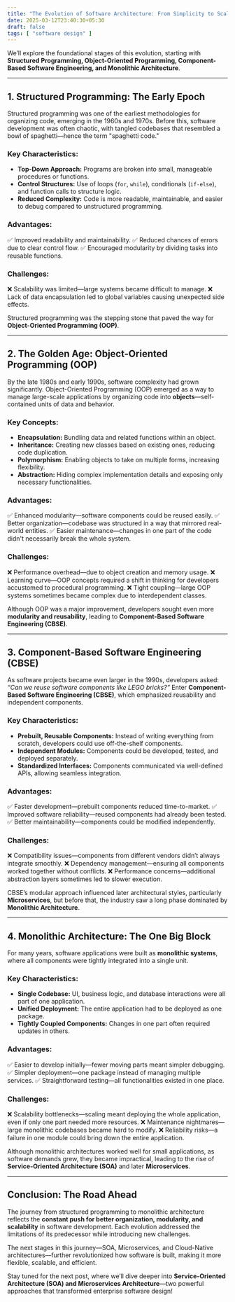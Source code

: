 ```yaml
---
title: "The Evolution of Software Architecture: From Simplicity to Scalability"
date: 2025-03-12T23:40:30+05:30
draft: false
tags: [ "software design" ]
---
```


We’ll explore the foundational stages of this evolution, starting with **Structured Programming, Object-Oriented Programming, Component-Based Software Engineering, and Monolithic Architecture**.

------

## **1. Structured Programming: The Early Epoch**

Structured programming was one of the earliest methodologies for organizing code, emerging in the 1960s and 1970s. Before this, software development was often chaotic, with tangled codebases that resembled a bowl of spaghetti—hence the term "spaghetti code."

### **Key Characteristics:**

- **Top-Down Approach:** Programs are broken into small, manageable procedures or functions.
- **Control Structures:** Use of loops (`for`, `while`), conditionals (`if-else`), and function calls to structure logic.
- **Reduced Complexity:** Code is more readable, maintainable, and easier to debug compared to unstructured programming.

### **Advantages:**

✅ Improved readability and maintainability.
 ✅ Reduced chances of errors due to clear control flow.
 ✅ Encouraged modularity by dividing tasks into reusable functions.

### **Challenges:**

❌ Scalability was limited—large systems became difficult to manage.
 ❌ Lack of data encapsulation led to global variables causing unexpected side effects.

Structured programming was the stepping stone that paved the way for **Object-Oriented Programming (OOP)**.

------

## **2. The Golden Age: Object-Oriented Programming (OOP)**

By the late 1980s and early 1990s, software complexity had grown significantly. Object-Oriented Programming (OOP) emerged as a way to manage large-scale applications by organizing code into **objects**—self-contained units of data and behavior.

### **Key Concepts:**

- **Encapsulation:** Bundling data and related functions within an object.
- **Inheritance:** Creating new classes based on existing ones, reducing code duplication.
- **Polymorphism:** Enabling objects to take on multiple forms, increasing flexibility.
- **Abstraction:** Hiding complex implementation details and exposing only necessary functionalities.

### **Advantages:**

✅ Enhanced modularity—software components could be reused easily.
 ✅ Better organization—codebase was structured in a way that mirrored real-world entities.
 ✅ Easier maintenance—changes in one part of the code didn't necessarily break the whole system.

### **Challenges:**

❌ Performance overhead—due to object creation and memory usage.
 ❌ Learning curve—OOP concepts required a shift in thinking for developers accustomed to procedural programming.
 ❌ Tight coupling—large OOP systems sometimes became complex due to interdependent classes.

Although OOP was a major improvement, developers sought even more **modularity and reusability**, leading to **Component-Based Software Engineering (CBSE)**.

------

## **3. Component-Based Software Engineering (CBSE)**

As software projects became even larger in the 1990s, developers asked: *“Can we reuse software components like LEGO bricks?”* Enter **Component-Based Software Engineering (CBSE)**, which emphasized reusability and independent components.

### **Key Characteristics:**

- **Prebuilt, Reusable Components:** Instead of writing everything from scratch, developers could use off-the-shelf components.
- **Independent Modules:** Components could be developed, tested, and deployed separately.
- **Standardized Interfaces:** Components communicated via well-defined APIs, allowing seamless integration.

### **Advantages:**

✅ Faster development—prebuilt components reduced time-to-market.
 ✅ Improved software reliability—reused components had already been tested.
 ✅ Better maintainability—components could be modified independently.

### **Challenges:**

❌ Compatibility issues—components from different vendors didn’t always integrate smoothly.
 ❌ Dependency management—ensuring all components worked together without conflicts.
 ❌ Performance concerns—additional abstraction layers sometimes led to slower execution.

CBSE’s modular approach influenced later architectural styles, particularly **Microservices**, but before that, the industry saw a long phase dominated by **Monolithic Architecture**.

------

## **4. Monolithic Architecture: The One Big Block**

For many years, software applications were built as **monolithic systems**, where all components were tightly integrated into a single unit.

### **Key Characteristics:**

- **Single Codebase:** UI, business logic, and database interactions were all part of one application.
- **Unified Deployment:** The entire application had to be deployed as one package.
- **Tightly Coupled Components:** Changes in one part often required updates in others.

### **Advantages:**

✅ Easier to develop initially—fewer moving parts meant simpler debugging.
 ✅ Simpler deployment—one package instead of managing multiple services.
 ✅ Straightforward testing—all functionalities existed in one place.

### **Challenges:**

❌ Scalability bottlenecks—scaling meant deploying the whole application, even if only one part needed more resources.
 ❌ Maintenance nightmares—large monolithic codebases became hard to modify.
 ❌ Reliability risks—a failure in one module could bring down the entire application.

Although monolithic architectures worked well for small applications, as software demands grew, they became impractical, leading to the rise of **Service-Oriented Architecture (SOA)** and later **Microservices**.

------

## **Conclusion: The Road Ahead**

The journey from structured programming to monolithic architecture reflects the **constant push for better organization, modularity, and scalability** in software development. Each evolution addressed the limitations of its predecessor while introducing new challenges.

The next stages in this journey—SOA, Microservices, and Cloud-Native architectures—further revolutionized how software is built, making it more flexible, scalable, and efficient.

Stay tuned for the next post, where we’ll dive deeper into **Service-Oriented Architecture (SOA) and Microservices Architecture**—two powerful approaches that transformed enterprise software design!
